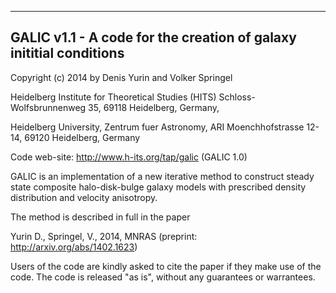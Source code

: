 ------------------------------------------------------------------------
GALIC v1.1  - A code for the creation of galaxy inititial conditions 
------------------------------------------------------------------------

  Copyright (c) 2014 by Denis Yurin and Volker Springel

  Heidelberg Institute for Theoretical Studies (HITS)
  Schloss-Wolfsbrunnenweg 35, 69118 Heidelberg, Germany,
  
  Heidelberg University, Zentrum fuer Astronomy, ARI
  Moenchhofstrasse 12-14, 69120 Heidelberg, Germany

  Code web-site: http://www.h-its.org/tap/galic (GALIC 1.0)

  GALIC is an implementation of a new iterative method to construct
  steady state composite halo-disk-bulge galaxy models with prescribed
  density distribution and velocity anisotropy.

  The method is described in full in the paper

  Yurin D., Springel, V., 2014, MNRAS
  (preprint: http://arxiv.org/abs/1402.1623) 

  Users of the code are kindly asked to cite the paper if they make
  use of the code. The code is released "as is", without any guarantees
  or warrantees.
